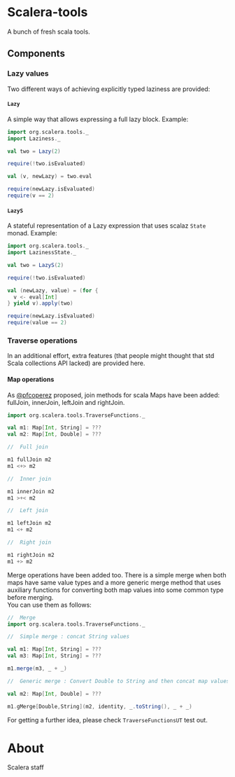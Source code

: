 # Scalera-tools

A bunch of fresh scala tools.

## Components

### Lazy values

Two different ways of achieving explicitly typed laziness are provided:

#### ```Lazy```

A simple way that allows expressing a full lazy block.
Example:

```scala
import org.scalera.tools._
import Laziness._

val two = Lazy(2)

require(!two.isEvaluated)

val (v, newLazy) = two.eval

require(newLazy.isEvaluated)
require(v == 2)
```

#### ```LazyS```

A stateful representation of a Lazy expression that uses scalaz ```State``` monad.
Example:

```scala
import org.scalera.tools._
import LazinessState._

val two = LazyS(2)

require(!two.isEvaluated)

val (newLazy, value) = (for {
  v <- eval[Int]
} yield v).apply(two)

require(newLazy.isEvaluated)
require(value == 2)
```

### Traverse operations

In an additional effort, extra features (that people might thought that std Scala collections API lacked) are provided here.

#### Map operations

As [@pfcoperez](https://github.com/pfcoperez) proposed, join methods for scala Maps have been added: fullJoin, innerJoin, leftJoin and rightJoin.

```scala
import org.scalera.tools.TraverseFunctions._

val m1: Map[Int, String] = ???
val m2: Map[Int, Double] = ???

//  Full join

m1 fullJoin m2
m1 <+> m2

//  Inner join

m1 innerJoin m2
m1 >+< m2

//  Left join

m1 leftJoin m2
m1 <+ m2

//  Right join

m1 rightJoin m2
m1 +> m2
```

Merge operations have been added too. 
There is a simple merge when both maps have same value types and a more generic merge method that uses auxiliary functions for converting both map values into some common type before merging.  
You can use them as follows:

```scala
//  Merge
import org.scalera.tools.TraverseFunctions._

//  Simple merge : concat String values

val m1: Map[Int, String] = ???
val m3: Map[Int, String] = ???

m1.merge(m3, _ + _)

//  Generic merge : Convert Double to String and then concat map values

val m2: Map[Int, Double] = ???

m1.gMerge[Double,String](m2, identity, _.toString(), _ + _)
```

For getting a further idea, please check ```TraverseFunctionsUT``` test out.

# About

Scalera staff